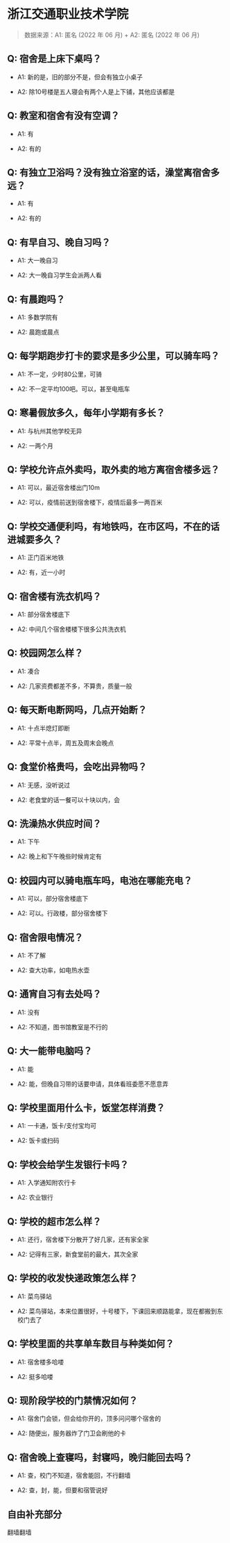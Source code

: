 # 浙江交通职业技术学院

> 数据来源：A1: 匿名 (2022 年 06 月) + A2: 匿名 (2022 年 06 月)

## Q: 宿舍是上床下桌吗？

- A1: 新的是，旧的部分不是，但会有独立小桌子

- A2: 除10号楼是五人寝会有两个人是上下铺，其他应该都是

## Q: 教室和宿舍有没有空调？

- A1: 有

- A2: 有的

## Q: 有独立卫浴吗？没有独立浴室的话，澡堂离宿舍多远？

- A1: 有

- A2: 有的

## Q: 有早自习、晚自习吗？

- A1: 大一晚自习

- A2: 大一晚自习学生会派两人看

## Q: 有晨跑吗？

- A1: 多数学院有

- A2: 晨跑或晨点

## Q: 每学期跑步打卡的要求是多少公里，可以骑车吗？

- A1: 不一定，少时80公里，可骑

- A2: 不一定平均100吧。可以，甚至电瓶车

## Q: 寒暑假放多久，每年小学期有多长？

- A1: 与杭州其他学校无异

- A2: 一两个月

## Q: 学校允许点外卖吗，取外卖的地方离宿舍楼多远？

- A1: 可以，最近宿舍楼出门10m

- A2: 可以，疫情前送到宿舍楼下，疫情后最多一两百米

## Q: 学校交通便利吗，有地铁吗，在市区吗，不在的话进城要多久？

- A1: 正门百米地铁

- A2: 有，近一小时

## Q: 宿舍楼有洗衣机吗？

- A1: 部分宿舍楼底下

- A2: 中间几个宿舍楼楼下很多公共洗衣机

## Q: 校园网怎么样？

- A1: 凑合

- A2: 几家资费都差不多，不算贵，质量一般

## Q: 每天断电断网吗，几点开始断？

- A1: 十点半熄灯即断

- A2: 平常十点半，周五及周末会晚点

## Q: 食堂价格贵吗，会吃出异物吗？

- A1: 无感，没听说过

- A2: 老食堂的话一餐可以十块以内，会

## Q: 洗澡热水供应时间？

- A1: 下午

- A2: 晚上和下午晚些时候肯定有

## Q: 校园内可以骑电瓶车吗，电池在哪能充电？

- A1: 可以，部分宿舍楼底下

- A2: 可以。行政楼，部分宿舍楼下

## Q: 宿舍限电情况？

- A1: 不了解

- A2: 查大功率，如电热水壶

## Q: 通宵自习有去处吗？

- A1: 没有

- A2: 不知道，图书馆教室是不行的

## Q: 大一能带电脑吗？

- A1: 能

- A2: 能，但晚自习带的话要申请，具体看班委愿不愿意弄

## Q: 学校里面用什么卡，饭堂怎样消费？

- A1: 一卡通，饭卡/支付宝均可

- A2: 饭卡或扫码

## Q: 学校会给学生发银行卡吗？

- A1: 入学通知附农行卡

- A2: 农业银行

## Q: 学校的超市怎么样？

- A1: 还行，宿舍楼下分散开了好几家，还有家全家

- A2: 记得有三家，新食堂前的最大，其次全家

## Q: 学校的收发快递政策怎么样？

- A1: 菜鸟驿站

- A2: 菜鸟驿站，本来位置很好，十号楼下，下课回来顺路能拿，现在都搬到东校门去了

## Q: 学校里面的共享单车数目与种类如何？

- A1: 宿舍楼多哈喽

- A2: 挺多哈喽

## Q: 现阶段学校的门禁情况如何？

- A1: 宿舍门会锁，但会给你开的，顶多问问哪个宿舍的

- A2: 随便出，服务器炸了门卫会刷他的卡

## Q: 宿舍晚上查寝吗，封寝吗，晚归能回去吗？

- A1: 查，校门不知道，宿舍能回，不行翻墙

- A2: 查，封，能，但要和宿管说好

## 自由补充部分

翻墙翻墙